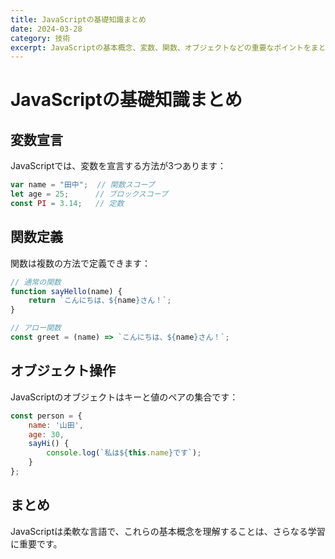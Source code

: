 ```yaml
---
title: JavaScriptの基礎知識まとめ
date: 2024-03-28
category: 技術
excerpt: JavaScriptの基本概念、変数、関数、オブジェクトなどの重要なポイントをまとめました
---
```


# JavaScriptの基礎知識まとめ

## 変数宣言

JavaScriptでは、変数を宣言する方法が3つあります：

```javascript
var name = "田中";  // 関数スコープ
let age = 25;      // ブロックスコープ
const PI = 3.14;   // 定数
```

## 関数定義

関数は複数の方法で定義できます：

```javascript
// 通常の関数
function sayHello(name) {
    return `こんにちは、${name}さん！`;
}

// アロー関数
const greet = (name) => `こんにちは、${name}さん！`;
```

## オブジェクト操作

JavaScriptのオブジェクトはキーと値のペアの集合です：

```javascript
const person = {
    name: '山田',
    age: 30,
    sayHi() {
        console.log(`私は${this.name}です`);
    }
};
```

## まとめ

JavaScriptは柔軟な言語で、これらの基本概念を理解することは、さらなる学習に重要です。 